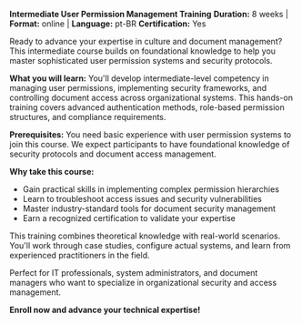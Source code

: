 **Intermediate User Permission Management Training**
**Duration:** 8 weeks | **Format:** online | **Language:** pt-BR
**Certification:** Yes

Ready to advance your expertise in culture and document management? This intermediate course builds on foundational knowledge to help you master sophisticated user permission systems and security protocols.

**What you will learn:**
You'll develop intermediate-level competency in managing user permissions, implementing security frameworks, and controlling document access across organizational systems. This hands-on training covers advanced authentication methods, role-based permission structures, and compliance requirements.

**Prerequisites:**
You need basic experience with user permission systems to join this course. We expect participants to have foundational knowledge of security protocols and document access management.

**Why take this course:**
- Gain practical skills in implementing complex permission hierarchies
- Learn to troubleshoot access issues and security vulnerabilities  
- Master industry-standard tools for document security management
- Earn a recognized certification to validate your expertise

This training combines theoretical knowledge with real-world scenarios. You'll work through case studies, configure actual systems, and learn from experienced practitioners in the field.

Perfect for IT professionals, system administrators, and document managers who want to specialize in organizational security and access management.

**Enroll now and advance your technical expertise!**